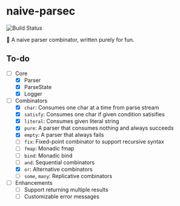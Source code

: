 # naive-parsec

![Build Status](https://github.com/codgician/naive-parsec/actions/workflows/build.yml/badge.svg)

:space_invader: A naive parser combinator, written purely for fun.

## To-do

- [ ] Core
    - [x] Parser
    - [x] ParseState
    - [x] Logger
- [ ] Combinators
    - [x] `char`: Consumes one char at a time from parse stream
    - [x] `satisfy`: Consumes one char if given condition satisifies
    - [x] `literal`: Consumes given literal string
    - [x] `pure`: A parser that consumes nothing and always succeeds
    - [x] `empty`: A parser that always fails
    - [ ] `fix`: Fixed-point combinator to support recursive syntax
    - [ ] `fmap`: Monadic fmap
    - [ ] `bind`: Monadic bind
    - [ ] `and`: Sequential combinators
    - [x] `or`: Alternative combinators
    - [ ] `some`, `many`: Replicative combinators
- [ ] Enhancements
    - [ ] Support returning multiple results
    - [ ] Customizable error messages
